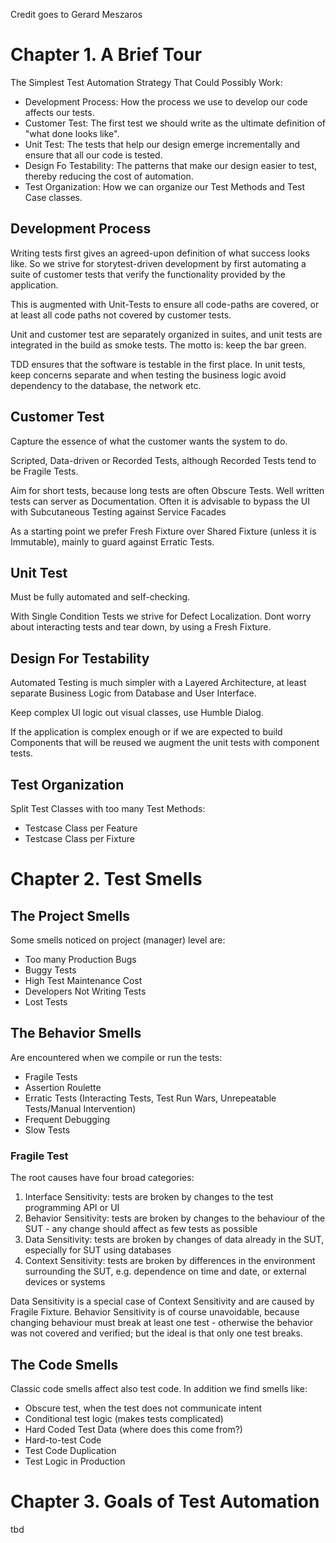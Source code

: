 Credit goes to Gerard Meszaros

# Chapter 1. A Brief Tour

The Simplest Test Automation Strategy That Could Possibly Work:
* Development Process: How the process we use to develop our code affects our tests.
* Customer Test: The first test we should write as the ultimate definition of "what done looks like".
* Unit Test: The tests that help our design emerge incrementally and ensure that all our code is tested.
* Design Fo Testability: The patterns that make our design easier to test, thereby reducing the cost of automation. 
* Test Organization: How we can organize our Test Methods and Test Case classes.

## Development Process

Writing tests first gives an agreed-upon definition of what success looks like. So we strive for storytest-driven 
development by first automating a suite of customer tests that verify the functionality provided by the application.

This is augmented with Unit-Tests to ensure all code-paths are covered, or at least all code paths not covered by 
customer tests.

Unit and customer test are separately organized in suites, and unit tests are integrated in the build as smoke tests. 
The motto is: keep the bar green.

TDD ensures that the software is testable in the first place. In unit tests, keep concerns separate and 
when testing the business logic avoid dependency to the database, the network etc.


## Customer Test

Capture the essence of what the customer wants the system to do. 

Scripted, Data-driven or Recorded Tests, although Recorded Tests tend to be Fragile Tests.

Aim for short tests, because long tests are often Obscure Tests. Well written tests can server as
Documentation. Often it is advisable to bypass the UI with Subcutaneous Testing against Service Facades

As a starting point we prefer Fresh Fixture over Shared Fixture (unless it is Immutable), mainly to
guard against Erratic Tests.

## Unit Test

Must be fully automated and self-checking.
 
With Single Condition Tests we strive for Defect Localization. Dont worry about interacting
tests and tear down, by using a Fresh Fixture. 

## Design For Testability

Automated Testing is much simpler with a Layered Architecture, at least separate Business Logic from
Database and User Interface.

Keep complex UI logic out visual classes, use Humble Dialog.

If the application is complex enough or if we are expected to build Components that will be reused
we augment the unit tests with component tests.

## Test Organization

Split Test Classes with too many Test Methods:
* Testcase Class per Feature
* Testcase Class per Fixture

# Chapter 2. Test Smells

## The Project Smells

Some smells noticed on project (manager) level are:
* Too many Production Bugs
* Buggy Tests
* High Test Maintenance Cost
* Developers Not Writing Tests
* Lost Tests


## The Behavior Smells

Are encountered when we compile or run the tests:
* Fragile Tests
* Assertion Roulette
* Erratic Tests (Interacting Tests, Test Run Wars, Unrepeatable Tests/Manual Intervention)
* Frequent Debugging
* Slow Tests

### Fragile Test 

The root causes have four broad categories:
1. Interface Sensitivity: tests are broken by changes to the test programming API or UI
2. Behavior Sensitivity: tests are broken by changes to the behaviour of the SUT - any change should affect 
as few tests as possible
3. Data Sensitivity: tests are broken by changes of data already in the SUT, especially for SUT using databases
4. Context Sensitivity: tests are broken by differences in the environment surrounding the SUT, e.g. dependence 
on time and date, or external devices or systems

Data Sensitivity is a special case of Context Sensitivity and are caused by Fragile Fixture. Behavior Sensitivity
is of course unavoidable, because changing behaviour must break at least one test - otherwise the behavior
was not covered and verified; but the ideal is that only one test breaks.

## The Code Smells

Classic code smells affect also test code. In addition we find smells like:
* Obscure test, when the test does not communicate intent
* Conditional test logic (makes tests complicated)
* Hard Coded Test Data (where does this come from?)
* Hard-to-test Code
* Test Code Duplication
* Test Logic in Production

# Chapter 3. Goals of Test Automation
tbd